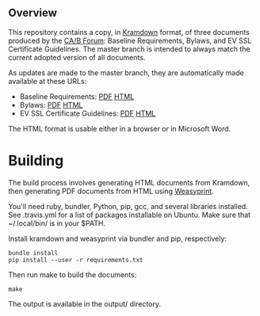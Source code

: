 ## Overview

This repository contains a copy, in [Kramdown](http://kramdown.gettalong.org/)
format, of three documents produced by the [CA/B Forum](https://cabforum.org/):
Baseline Requirements, Bylaws, and EV SSL Certificate Guidelines. The master
branch is intended to always match the current adopted version of all documents.

As updates are made to the master branch, they are automatically made available
at these URLs:

 - Baseline Requirements: [PDF](https://cabforum-travis-artifacts.s3-us-west-2.amazonaws.com/builds/master/BR.pdf) [HTML](https://cabforum-travis-artifacts.s3-us-west-2.amazonaws.com/builds/master/BR.html)
 - Bylaws: [PDF](https://cabforum-travis-artifacts.s3-us-west-2.amazonaws.com/builds/master/Bylaws.pdf) [HTML](https://cabforum-travis-artifacts.s3-us-west-2.amazonaws.com/builds/master/Bylaws.html)
 - EV SSL Certificate Guidelines: [PDF](https://cabforum-travis-artifacts.s3-us-west-2.amazonaws.com/builds/master/EVG.pdf) [HTML](https://cabforum-travis-artifacts.s3-us-west-2.amazonaws.com/builds/master/EVG.html)

The HTML format is usable either in a browser or in Microsoft Word.

# Building

The build process involves generating HTML documents from Kramdown, then
generating PDF documents from HTML using [Weasyprint](http://weasyprint.org/).

You'll need ruby, bundler, Python, pip, gcc, and several libraries installed.
See .travis.yml for a list of packages installable on Ubuntu. Make sure that
~/.local/bin/ is in your $PATH.

Install kramdown and weasyprint via bundler and pip, respectively:

```
bundle install
pip install --user -r requirements.txt
```

Then run make to build the documents:

```
make
```

The output is available in the output/ directory.

